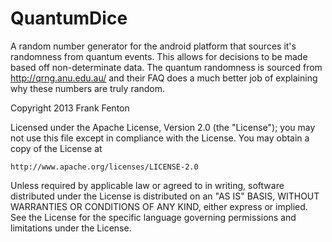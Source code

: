 QuantumDice
===========
A random number generator for the android platform that sources it's randomness from quantum events. This allows for decisions to be made based off non-determinate data.
The quantum randomness is sourced from http://qrng.anu.edu.au/ and their FAQ does a much better job of explaining why these numbers are truly random.


Copyright 2013 Frank Fenton

Licensed under the Apache License, Version 2.0 (the "License");
you may not use this file except in compliance with the License.
You may obtain a copy of the License at

    http://www.apache.org/licenses/LICENSE-2.0

Unless required by applicable law or agreed to in writing, software
distributed under the License is distributed on an "AS IS" BASIS,
WITHOUT WARRANTIES OR CONDITIONS OF ANY KIND, either express or implied.
See the License for the specific language governing permissions and
limitations under the License.